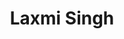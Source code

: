 ---
authid: ug-2019-laxmi-singh
title: Laxmi Singh
biosmall: "Laxmi is a 2019 batch student of Government Medical College, Ratlam"
biolarge: ""
avatar: f
twitter: 
instagram:
multiple: true
---